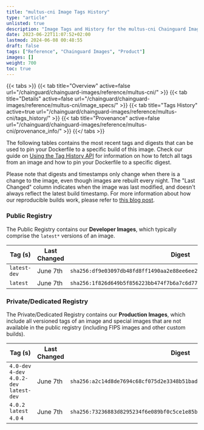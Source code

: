 ```yaml
---
title: "multus-cni Image Tags History"
type: "article"
unlisted: true
description: "Image Tags and History for the multus-cni Chainguard Image"
date: 2023-06-22T11:07:52+02:00
lastmod: 2024-06-08 00:48:55
draft: false
tags: ["Reference", "Chainguard Images", "Product"]
images: []
weight: 700
toc: true
---
```


{{< tabs >}}
{{< tab title="Overview" active=false url="/chainguard/chainguard-images/reference/multus-cni/" >}}
{{< tab title="Details" active=false url="/chainguard/chainguard-images/reference/multus-cni/image_specs/" >}}
{{< tab title="Tags History" active=true url="/chainguard/chainguard-images/reference/multus-cni/tags_history/" >}}
{{< tab title="Provenance" active=false url="/chainguard/chainguard-images/reference/multus-cni/provenance_info/" >}}
{{</ tabs >}}

The following tables contains the most recent tags and digests that can be used to pin your Dockerfile to a specific build of this image. Check our guide on [Using the Tag History API](/chainguard/chainguard-images/using-the-tag-history-api/) for information on how to fetch all tags from an image and how to pin your Dockerfile to a specific digest.

Please note that digests and timestamps only change when there is a change to the image, even though images are rebuilt every night. The "Last Changed" column indicates when the image was last modified, and doesn't always reflect the latest build timestamp. For more information about how our reproducible builds work, please refer to [this blog post](https://www.chainguard.dev/unchained/reproducing-chainguards-reproducible-image-builds).

### Public Registry
The Public Registry contains our **Developer Images**, which typically comprise the `latest*` versions of an image.

| Tag (s)       | Last Changed | Digest                                                                    |
|---------------|--------------|---------------------------------------------------------------------------|
|  `latest-dev` | June 7th     | `sha256:df9e03097db48fd8ff1490aa2e88ee6ee264e1825bbde7630f4ceb2dd2f67dda` |
|  `latest`     | June 7th     | `sha256:1f826d649b5f856223bb474f7b6a7c6d771e31ea02d7751bc0a7f38da727ad3f` |


### Private/Dedicated Registry
The Private/Dedicated Registry contains our **Production Images**, which include all versioned tags of an image and special images that are not available in the public registry (including FIPS images and other custom builds).

| Tag (s)                                     | Last Changed | Digest                                                                    |
|---------------------------------------------|--------------|---------------------------------------------------------------------------|
|  `4.0-dev` `4-dev` `4.0.2-dev` `latest-dev` | June 7th     | `sha256:a2c14d8de7694c68cf075d2e3348b51bad8d4eb4c78a7c504f37cf628411ff42` |
|  `4.0.2` `latest` `4.0` `4`                 | June 7th     | `sha256:73236883d8295234f6e089bf0c5ce1e85bc13c820932c917c43ca031ff851c4c` |

